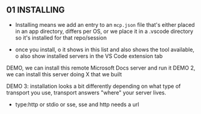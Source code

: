 01 INSTALLING
-----------------

- Installing means we add an entry to an `mcp.json` file that's either placed in an app directory, differs per OS, or we place it in a .vscode directory so it's installed for that repo/session

- once you install, 
  o it shows in this list and also shows the tool available, 
  o also show installed servers in the VS Code extension tab

DEMO, we can install this remote Microsoft Docs server and run it
DEMO 2, we can install this server doing X that we built

DEMO 3: installation looks a bit differently depending on what type of transport you use, transport answers "where" your server lives.
  - type:http or stdio or sse, sse and http needs a url